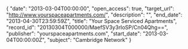 {
  "date": "2013-03-04T00:00:00", 
  "open_access": true, 
  "target_url": "http://www.yourspaceapartments.com/", 
  "description": "", 
  "end_date": "2013-04-30T23:59:59Z", 
  "title": "Your Space Serviced Apartments", 
  "record_id": "20130304T000000/MaefSV3y3rIoSP/Cn04Qhg==", 
  "publisher": "yourspaceapartments.com", 
  "start_date": "2013-03-04T00:00:00Z", 
  "subject": "Cambridge Network"
}


